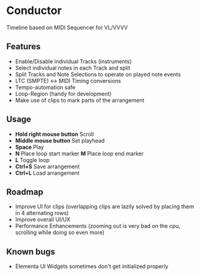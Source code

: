 # Conductor
Timeline based on MIDI Sequencer for VL/VVVV

## Features
* Enable/Disable individual Tracks (instruments)
* Select individual notes in each Track and split
* Split Tracks and Note Selections to operate on played note events
* LTC (SMPTE) <-> MIDI Timing conversions
* Tempo-automation safe
* Loop-Region (handy for development)
* Make use of clips to mark parts of the arrangement

## Usage
* **Hold right mouse button** Scroll
* **Middle mouse button** Set playhead
* **Space** Play
* **N** Place loop start marker **M** Place loop end marker
* **L** Toggle loop
* **Ctrl+S** Save arrangement
* **Ctrl+L** Load arrangement

## Roadmap
* Improve UI for clips (overlapping clips are lazily solved by placing them in 4 alternating rows)
* Improve overall UI/UX
* Performance Enhancements (zooming out is very bad on the cpu, scrolling while doing so even more)

## Known bugs
* Elementa UI Widgets sometimes don't get initialized properly
